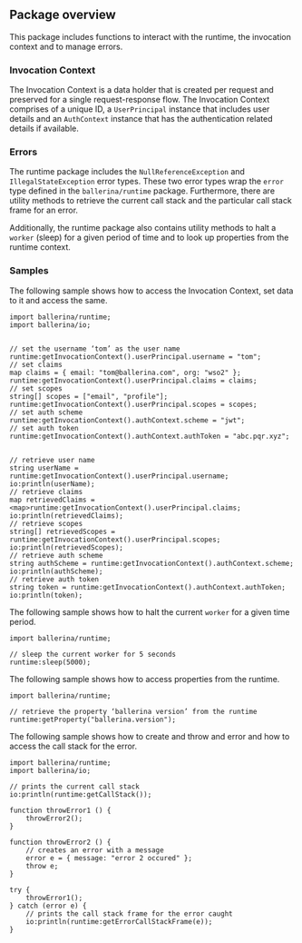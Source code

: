 ## Package overview

This package includes functions to interact with the runtime, the invocation context and to manage errors.

### Invocation Context

The Invocation Context is a data holder that is created per request and preserved for a single request-response flow.
The Invocation Context comprises of a unique ID, a `UserPrincipal` instance that includes user details and an 
 `AuthContext` instance that has the authentication related details if available.

### Errors

The runtime package includes the `NullReferenceException` and `IllegalStateException` error types. These two error 
types wrap the `error` type defined in the `ballerina/runtime` package. Furthermore, there are utility methods to 
retrieve the current call stack and the particular call stack frame for an error. 

Additionally, the runtime package also contains utility methods to halt a `worker` (sleep) for a given period of time
  and to look up properties from the runtime context.

### Samples

The following sample shows how to access the Invocation Context, set data to it and access the same.
```ballerina
import ballerina/runtime;
import ballerina/io;


// set the username ‘tom’ as the user name
runtime:getInvocationContext().userPrincipal.username = "tom";
// set claims
map claims = { email: "tom@ballerina.com", org: "wso2" };
runtime:getInvocationContext().userPrincipal.claims = claims;
// set scopes
string[] scopes = ["email", "profile"];
runtime:getInvocationContext().userPrincipal.scopes = scopes;
// set auth scheme
runtime:getInvocationContext().authContext.scheme = "jwt";
// set auth token
runtime:getInvocationContext().authContext.authToken = "abc.pqr.xyz";


// retrieve user name
string userName = runtime:getInvocationContext().userPrincipal.username;
io:println(userName);
// retrieve claims
map retrievedClaims = <map>runtime:getInvocationContext().userPrincipal.claims;
io:println(retrievedClaims);
// retrieve scopes
string[] retrievedScopes = runtime:getInvocationContext().userPrincipal.scopes;
io:println(retrievedScopes);
// retrieve auth scheme
string authScheme = runtime:getInvocationContext().authContext.scheme;
io:println(authScheme);
// retrieve auth token
string token = runtime:getInvocationContext().authContext.authToken;
io:println(token);
```

The following sample shows how to halt the current `worker` for a given time period.
```ballerina
import ballerina/runtime;

// sleep the current worker for 5 seconds
runtime:sleep(5000);
```

The following sample shows how to access properties from the runtime. 
```ballerina
import ballerina/runtime;

// retrieve the property ‘ballerina version’ from the runtime
runtime:getProperty("ballerina.version");
```

The following sample shows how to create and throw and error and how to access the call stack for the error.
```ballerina
import ballerina/runtime;
import ballerina/io;

// prints the current call stack
io:println(runtime:getCallStack());

function throwError1 () {
    throwError2();
}

function throwError2 () {
    // creates an error with a message
    error e = { message: "error 2 occured" };
    throw e;
}

try {
    throwError1();
} catch (error e) {
    // prints the call stack frame for the error caught
    io:println(runtime:getErrorCallStackFrame(e));
}
```
